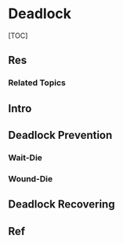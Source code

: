 # Deadlock

[TOC]



## Res
### Related Topics



## Intro


## Deadlock Prevention
### Wait-Die 



### Wound-Die




## Deadlock Recovering


## Ref


